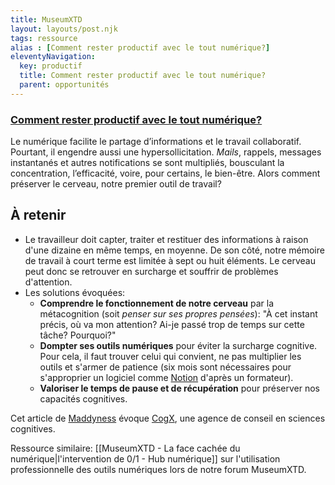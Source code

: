 ```yaml
---
title: MuseumXTD
layout: layouts/post.njk
tags: ressource
alias : [Comment rester productif avec le tout numérique?]
eleventyNavigation:
  key: productif
  title: Comment rester productif avec le tout numérique?
  parent: opportunités
---
```

### [Comment rester productif avec le tout numérique?](https://www.maddyness.com/2022/03/15/comment-rester-productif-avec-le-tout-numerique/)
Le numérique facilite le partage d’informations et le travail collaboratif. Pourtant, il engendre aussi une hypersollicitation.
*Mails*, rappels, messages instantanés et autres notifications se sont multipliés, bousculant la concentration, l’efficacité, voire, pour certains, le bien-être. Alors comment préserver le cerveau, notre premier outil de travail?

## À retenir 
- Le travailleur doit capter, traiter et restituer des informations à raison d'une dizaine en même temps, en moyenne. De son côté, notre mémoire de travail à court terme est limitée à sept ou huit éléments. Le cerveau peut donc se retrouver en surcharge et souffrir de problèmes d'attention.
- Les solutions évoquées:
	- **Comprendre le fonctionnement de notre cerveau** par la métacognition (soit *penser sur ses propres pensées*): "À cet instant précis, où va mon attention? Ai-je passé trop de temps sur cette tâche? Pourquoi?"
	- **Dompter ses outils numériques** pour éviter la surcharge cognitive. Pour cela, il faut trouver celui qui convient, ne pas multiplier les outils et s'armer de patience (six mois sont nécessaires pour s'approprier un logiciel comme [Notion](https://www.notionfacile.fr/) d'après un formateur).
	- **Valoriser le temps de pause et de récupération** pour préserver nos capacités cognitives.

Cet article de [Maddyness](https://www.maddyness.com/) évoque [CogX](https://cogx.fr/), une agence de conseil en sciences cognitives. 

Ressource similaire: [[MuseumXTD - La face cachée du numérique|l'intervention de 0/1 - Hub numérique]]  sur l'utilisation professionnelle des outils numériques lors de notre forum MuseumXTD.  